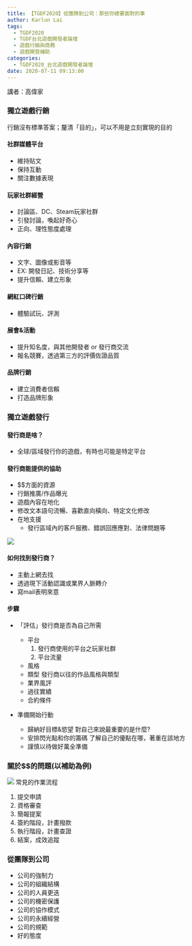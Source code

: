 ```yaml
---
title: 【TGDF2020】從團隊到公司：那些你總要面對的事
author: Karlun Lai
tags:
  - TGDF2020
  - TGDF台北遊戲開發者論壇
  - 遊戲行銷與商務
  - 遊戲開發補助
categories:
  - TGDF2020_台北遊戲開發者論壇
date: 2020-07-11 09:13:00
---
```

講者：高偉家
<!--more-->

### 獨立遊戲行銷
行銷沒有標準答案；釐清「目的」，可以不用是立刻實現的目的
#### 社群媒體平台
- 維持貼文
- 保持互動
- 關注數據表現

#### 玩家社群經營
- 討論區、DC、Steam玩家社群
- 引發討論，喚起好奇心
- 正向、理性態度處理

#### 內容行銷
- 文字、圖像或影音等
- EX: 開發日記、技術分享等
- 提升信賴、建立形象

#### 網紅口碑行銷
- 體驗試玩、評測

#### 展會&活動
- 提升知名度，與其他開發者 or 發行商交流
- 報名競賽，透過第三方的評價佐證品質

#### 品牌行銷
- 建立消費者信賴
- 打造品牌形象

### 獨立遊戲發行
#### 發行商是啥？
- 全球/區域發行你的遊戲，有時也可能是特定平台

#### 發行商能提供的協助
- $$方面的資源
- 行銷推廣/作品曝光
- 遊戲內容在地化
- 修改文本語句流暢、喜歡直向橫向、特定文化修改
- 在地支援
	- 發行區域內的客戶服務、錯誤回應應對、法律問題等
        
![](https://i.imgur.com/6txscEm.png)

#### 如何找到發行商？
- 主動上網去找
- 透過現下活動認識或業界人脈轉介
- 寫mail表明來意

#### 步驟
- 「評估」發行商是否為自己所需
    - 平台
        1. 發行商使用的平台之玩家社群
        2. 平台流量
    - 風格
    - 類型
        發行商以往的作品風格與類型
    - 業界風評
    - 過往實績
    - 合約條件
  
- 準備開始行動
    - 歸納好目標&慾望
        對自己來說最重要的是什麼?
    - 安排閃光點和你的籌碼
        了解自己的優點在哪，著重在該地方
    - 謹慎以待做好萬全準備

### 關於$$的問題(以補助為例)
![](https://i.imgur.com/W6bknnP.png)
常見的作業流程
1. 提交申請
2. 資格審查
3. 簡報提案
4. 簽約階段，計畫撥款
5. 執行階段，計畫查證
6. 結案，成效追蹤

### 從團隊到公司

- 公司的強制力
- 公司的組織結構
- 公司的人員更迭
- 公司的機密保護
- 公司的協作模式
- 公司的永續經營
- 公司的規範
- 好的態度